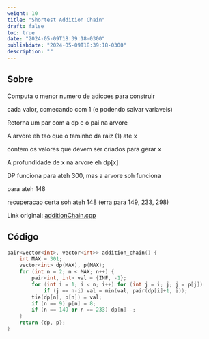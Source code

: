 ```yaml
---
weight: 10
title: "Shortest Addition Chain"
draft: false
toc: true
date: "2024-05-09T18:39:18-0300"
publishdate: "2024-05-09T18:39:18-0300"
description: ""
---
```


## Sobre
 Computa o menor numero de adicoes para construir

 cada valor, comecando com 1 (e podendo salvar variaveis)

 Retorna um par com a dp e o pai na arvore

 A arvore eh tao que o taminho da raiz (1) ate x

 contem os valores que devem ser criados para gerar x

 A profundidade de x na arvore eh dp[x]

 DP funciona para ateh 300, mas a arvore soh funciona

 para ateh 148



 recuperacao certa soh ateh 148 (erra para 149, 233, 298)

Link original: [additionChain.cpp](https://github.com/brunomaletta/Biblioteca/tree/master/Codigo/Problemas/additionChain.cpp)

## Código
```cpp
pair<vector<int>, vector<int>> addition_chain() {
	int MAX = 301;
	vector<int> dp(MAX), p(MAX);
	for (int n = 2; n < MAX; n++) {
		pair<int, int> val = {INF, -1};
		for (int i = 1; i < n; i++) for (int j = i; j; j = p[j])
			if (j == n-i) val = min(val, pair(dp[i]+1, i));
		tie(dp[n], p[n]) = val;
		if (n == 9) p[n] = 8;
		if (n == 149 or n == 233) dp[n]--;
	}
	return {dp, p};
}
```
